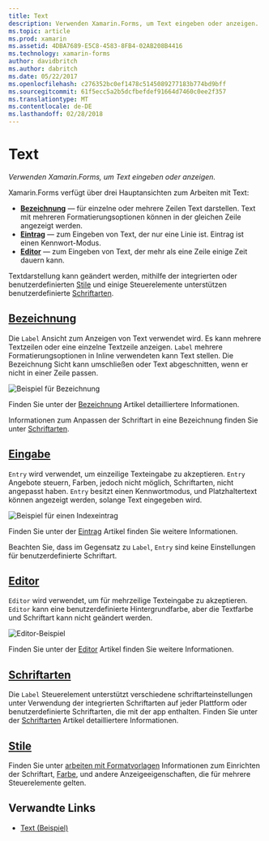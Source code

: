 ```yaml
---
title: Text
description: Verwenden Xamarin.Forms, um Text eingeben oder anzeigen.
ms.topic: article
ms.prod: xamarin
ms.assetid: 4DBA7689-E5C8-4583-8FB4-02AB208B4416
ms.technology: xamarin-forms
author: davidbritch
ms.author: dabritch
ms.date: 05/22/2017
ms.openlocfilehash: c276352bc0ef1478c5145089277183b774bd9bff
ms.sourcegitcommit: 61f5ecc5a2b5dcfbefdef91664d7460c0ee2f357
ms.translationtype: MT
ms.contentlocale: de-DE
ms.lasthandoff: 02/28/2018
---
```

# <a name="text"></a>Text

_Verwenden Xamarin.Forms, um Text eingeben oder anzeigen._

Xamarin.Forms verfügt über drei Hauptansichten zum Arbeiten mit Text:

- **[Bezeichnung](#Label)**  &mdash; für einzelne oder mehrere Zeilen Text darstellen. Text mit mehreren Formatierungsoptionen können in der gleichen Zeile angezeigt werden.
- **[Eintrag](#Entry)**  &mdash; zum Eingeben von Text, der nur eine Linie ist. Eintrag ist einen Kennwort-Modus.
- **[Editor](#Editor)**  &mdash; zum Eingeben von Text, der mehr als eine Zeile einige Zeit dauern kann.

Textdarstellung kann geändert werden, mithilfe der integrierten oder benutzerdefinierten [Stile](#Styles) und einige Steuerelemente unterstützen benutzerdefinierte [Schriftarten](#Fonts).

## <a name="labellabelmd"></a>[Bezeichnung](label.md)

Die `Label` Ansicht zum Anzeigen von Text verwendet wird. Es kann mehrere Textzeilen oder eine einzelne Textzeile anzeigen. `Label` mehrere Formatierungsoptionen in Inline verwendeten kann Text stellen. Die Bezeichnung Sicht kann umschließen oder Text abgeschnitten, wenn er nicht in einer Zeile passen.

![](images/label.png "Beispiel für Bezeichnung")

Finden Sie unter der [Bezeichnung](label.md) Artikel detailliertere Informationen.

Informationen zum Anpassen der Schriftart in eine Bezeichnung finden Sie unter [Schriftarten](fonts.md).

## <a name="entryentrymd"></a>[Eingabe](entry.md)

`Entry` wird verwendet, um einzeilige Texteingabe zu akzeptieren. `Entry` Angebote steuern, Farben, jedoch nicht möglich, Schriftarten, nicht angepasst haben. `Entry` besitzt einen Kennwortmodus, und Platzhaltertext können angezeigt werden, solange Text eingegeben wird.

![](images/entry.png "Beispiel für einen Indexeintrag")

Finden Sie unter der [Eintrag](entry.md) Artikel finden Sie weitere Informationen.

Beachten Sie, dass im Gegensatz zu `Label`, `Entry` sind keine Einstellungen für benutzerdefinierte Schriftart.

## <a name="editoreditormd"></a>[Editor](editor.md)

`Editor` wird verwendet, um für mehrzeilige Texteingabe zu akzeptieren. `Editor` kann eine benutzerdefinierte Hintergrundfarbe, aber die Textfarbe und Schriftart kann nicht geändert werden.

![](images/editor.png "Editor-Beispiel")

Finden Sie unter der [Editor](editor.md) Artikel finden Sie weitere Informationen.

## <a name="fontsfontsmd"></a>[Schriftarten](fonts.md)

Die `Label` Steuerelement unterstützt verschiedene schriftarteinstellungen unter Verwendung der integrierten Schriftarten auf jeder Plattform oder benutzerdefinierte Schriftarten, die mit der app enthalten. Finden Sie unter der [Schriftarten](fonts.md) Artikel detailliertere Informationen.

## <a name="stylesstylesmd"></a>[Stile](styles.md)

Finden Sie unter [arbeiten mit Formatvorlagen](~/xamarin-forms/user-interface/styles/index.md) Informationen zum Einrichten der Schriftart, [Farbe](~/xamarin-forms/user-interface/colors.md), und andere Anzeigeeigenschaften, die für mehrere Steuerelemente gelten.



## <a name="related-links"></a>Verwandte Links

- [Text (Beispiel)](https://developer.xamarin.com/samples/xamarin-forms/UserInterface/Text)
